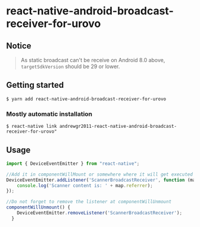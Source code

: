 
# react-native-android-broadcast-receiver-for-urovo

## Notice 
> As static broadcast can't be receive on Android 8.0 above, `targetSdkVersion` should be 29 or lower.

## Getting started

`$ yarn add react-native-android-broadcast-receiver-for-urovo`

### Mostly automatic installation

`$ react-native link andrewgr2011-react-native-android-broadcast-receiver-for-urovo"`



## Usage
```javascript
import { DeviceEventEmitter } from "react-native";

//Add it in componentWillMount or somewhere where it will get executed at the start of app 
DeviceEventEmitter.addListener('ScannerBroadcastReceiver', function (map) {
    console.log('Scanner content is: ' + map.referrer);
});

//Do not forget to remove the listener at componentWillUnmount 
componentWillUnmount() {
    DeviceEventEmitter.removeListener('ScannerBroadcastReceiver'); 
  }


```
  
